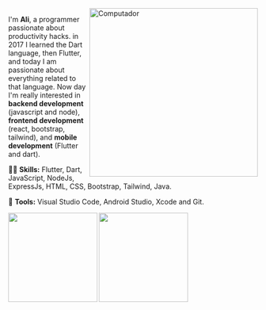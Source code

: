 <img src="https://raw.githubusercontent.com/MicaelliMedeiros/micaellimedeiros/master/image/computer-illustration.png" min-width="340px" max-width="400px" width="340px" align="right" alt="Computador">

<p align="left"> 
I'm <strong>Ali</strong>, a programmer passionate about productivity hacks. in 2017 I learned the Dart language, then Flutter, and today I am passionate about everything related to that language. Now day I'm really interested in <strong>backend development</strong> (javascript and node), <strong>frontend development</strong> (react, bootstrap, tailwind), and <strong>mobile development</strong> (Flutter and dart).
 
</p>

<p align="left">
  👨‍💻 <strong>Skills:</strong> Flutter, Dart, JavaScript, NodeJs, ExpressJs, HTML, CSS, Bootstrap, Tailwind, Java.
</p>

<p align="left">
  💼 <strong>Tools:</strong> Visual Studio Code, Android Studio, Xcode and Git.
</p>

<div align="left">
  <img align="left" height="180em" src="https://github-readme-stats.vercel.app/api?username=aliazimoshan&count_private=true&theme=cobalt&show_icons=true"/>
  <img align="left" height="180em" src="https://github-readme-stats.vercel.app/api/top-langs/?username=aliazimoshan&layout=compact&langs_count=7&theme=cobalt"/>
</div>
